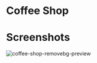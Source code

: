 # Coffee Shop

# Screenshots

![coffee-shop-removebg-preview](https://github.com/user-attachments/assets/cdc4ae59-b81e-43a3-92c4-542874ad4358)
